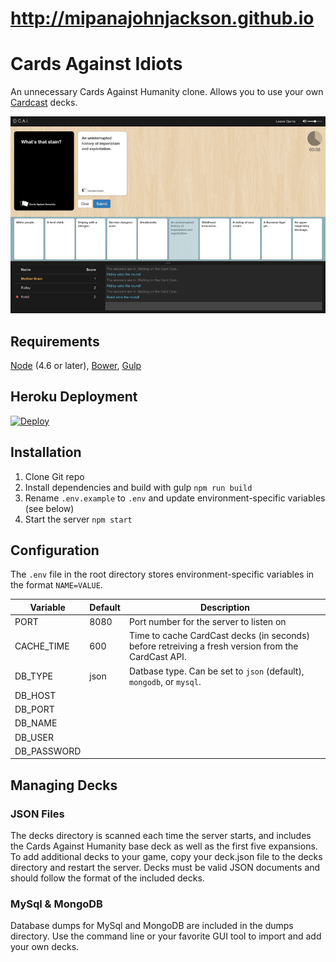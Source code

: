 # http://mipanajohnjackson.github.io

Cards Against Idiots
===

An unnecessary Cards Against Humanity clone. Allows you to use your own [Cardcast](https://www.cardcastgame.com/) decks.

![screenshot](screenshot.png)

## Requirements

[Node](https://nodejs.org/) (4.6 or later), [Bower](https://bower.io/), [Gulp](http://gulpjs.com/)

## Heroku Deployment
[![Deploy](https://www.herokucdn.com/deploy/button.svg)](https://heroku.com/deploy)

## Installation

1. Clone Git repo
2. Install dependencies and build with gulp `npm run build`
3. Rename `.env.example` to `.env` and update environment-specific variables (see below)
4. Start the server `npm start`

## Configuration

The `.env` file in the root directory stores environment-specific variables in the format `NAME=VALUE`.

Variable    | Default   | Description
----------- | --------- | -----------
PORT        | 8080      | Port number for the server to listen on
CACHE_TIME  | 600       | Time to cache CardCast decks (in seconds) before retreiving a fresh version from the CardCast API.
DB_TYPE     | json      | Datbase type. Can be set to `json` (default), `mongodb`, or `mysql`.
DB_HOST     |           | 
DB_PORT     |           | 
DB_NAME     |           | 
DB_USER     |           | 
DB_PASSWORD |           | 

## Managing Decks

### JSON Files
The decks directory is scanned each time the server starts, and includes the Cards Against Humanity base deck as well as the first five expansions. To add additional decks to your game, copy your deck.json file to the decks directory and restart the server. Decks must be valid JSON documents and should follow the format of the included decks.

### MySql & MongoDB
Database dumps for MySql and MongoDB are included in the dumps directory. Use the command line or your favorite GUI tool to import and add your own decks.

